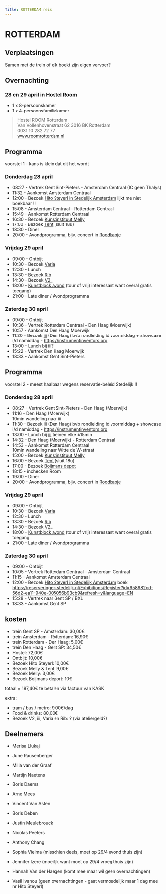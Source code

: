 ```yaml
---
Title: ROTTERDAM reis
---
```

# ROTTERDAM

## Verplaatsingen
Samen met de trein of elk boekt zijn eigen vervoer?


## Overnachting
### 28 en 29 april in [Hostel Room](https://www.roomrotterdam.nl/)
* 1 x 8-persoonskamer
* 1 x 4-persoonsfamiliekamer

> Hostel ROOM Rotterdam    
  Van Vollenhovenstraat 62 3016 BK Rotterdam    
  0031 10 282 72 77    
  www.roomrotterdam.nl

## Programma
voorstel 1 - kans is klein dat dit het wordt
### Donderdag 28 april
* 08:27 - Vertrek Gent Sint-Pieters - Amsterdam Centraal (IC geen Thalys)
* 11:32 - Aankomst Amsterdam Centraal
* 12:00 - Bezoek [Hito Steyerl in Stedelijk Amsterdam](https://www.stedelijk.nl/nl/tentoonstellingen/hito-steyerl)
lijkt me niet boekbaar !!
* 15:08 - Amsterdam Centraal - Rotterdam Centraal
* 15:49 - Aankomst Rotterdam Centraal
* 16:30 - Bezoek [Kunstinstituut Melly](https://www.kunstinstituutmelly.nl/)
* 17:00 - Bezoek [Tent](https://www.tentrotterdam.nl) (sluit 18u)
* 18:30 - Diner
* 20:00 - Avondprogramma, bijv. concert in [Roodkapje](https://roodkapje.org/)
### Vrijdag 29 april
* 09:00 - Ontbijt
* 10:30 - Bezoek [Varia](https://varia.zone/)
* 12:30 - Lunch
* 13:30 - Bezoek [Rib](https://www.ribrib.nl/)
* 14:30 - Bezoek [V2_](https://v2.nl/)
* 18:00 - [Kunstblock avond](https://kunstblock.nl/) (tour of vrij) interessant want overal gratis toegang)
* 21:00 - Late diner / Avondprogramma

### Zaterdag 30 april
* 09:00 - Ontbijt
* 10:36 - Vertrek Rotterdam Centraal - Den Haag (Moerwijk)
* 10:57 - Aankomst Den Haag Moerwijk
* 11:20 - Bezoek [iii](https://instrumentinventors.org) (Den Haag) bvb rondleiding id voormiddag + showcase i/d namiddag - https://instrumentinventors.org
* 13:00 - Lunch bij iii?
* 15:22 - Vertrek Den Haag Moerwijk
* 18:33 - Aankomst Gent Sint-Pieters

## Programma
voorstel 2 - meest haalbaar wegens reservatie-beleid Stedelijk !!
### Donderdag 28 april
* 08:27 - Vertrek Gent Sint-Pieters - Den Haag (Moerwijk)
* 11:16 - Den Haag (Moerwijk)    
10min wandeling naar iii
* 11:30 - Bezoek iii (Den Haag) bvb rondleiding id voormiddag + showcase i/d namiddag - https://instrumentinventors.org
* 13:00 - Lunch bij [iii](https://instrumentinventors.org)
treinen elke ±15min
* 14:32 - Den Haag (Moerwijk) - Rotterdam Centraal
* 14:53 - Aankomst Rotterdam Centraal    
10min wandeling naar Witte de W-straat
* 15:00 - Bezoek [Kunstinstituut Melly](https://www.kunstinstituutmelly.nl/)
* 16:00 - Bezoek [Tent](https://www.tentrotterdam.nl) (sluit 18u)
* 17:00 - Bezoek [Boijmans depot](https://www.boijmans.nl/)
* 18:15 - inchecken Room
* 19:00 - Diner
* 20:00 - Avondprogramma, bijv. concert in [Roodkapje](https://roodkapje.org/)

### Vrijdag 29 april
* 09:00 - Ontbijt
* 10:30 - Bezoek [Varia](https://varia.zone/)
* 12:30 - Lunch
* 13:30 - Bezoek [Rib](https://www.ribrib.nl/)
* 14:30 - Bezoek [V2_](https://v2.nl/)
* 18:00 - [Kunstblock avond](https://kunstblock.nl/) (tour of vrij) interessant want overal gratis toegang
* 21:00 - Late diner / Avondprogramma

### Zaterdag 30 april
* 09:00 - Ontbijt
* 10:05 - Vertrek Rotterdam Centraal - Amsterdam Centraal
* 11:15 - Aankomst Amsterdam Centraal
* 12:00 - Bezoek [Hito Steyerl in Stedelijk Amsterdam](https://www.stedelijk.nl/nl/tentoonstellingen/hito-steyerl)
boek https://reserveringen.stedelijk.nl/Exhibitions/Register?id=958982cd-56d2-ea11-940e-005056b93cb9&refresh=y&language=EN
* 15:28 - Vertrek naar Gent SP / BXL
* 18:33 - Aankomst Gent SP

## kosten
* trein Gent SP - Amsterdam: 30,00€
* trein Amsterdam - Rotterdam: 16,90€
* trein Rotterdam - Den Haag: 5,00€
* trein Den Haag - Gent SP: 34,50€
* Hostel: 72,00€
* Ontbijt: 10,00€
* Bezoek Hito Steyerl: 10,00€
* Bezoek Melly & Tent: 9,00€
* Bezoek Melly: 3,00€
* Bezoek Boijmans deport: 10€

totaal = 187,40€
te betalen via factuur van KASK

extra:
* tram / bus / metro: 9,00€/dag
* Food & drinks: 80,00€
* Bezoek V2, iii, Varia en Rib: ? (via ateliergeld?)


## Deelnemers

* Merisa Llukaj
* June Rausenberger
* Milla van der Graaf


* Martijn Naetens
* Boris Daems
* Arne Mees
* Vincent Van Asten
* Boris Deben
* Justin Meulebrouck
* Nicolas Peeters
* Anthony Chang

* Sophia Vielma (misschien deels, moet op 29/4 avond thuis zijn)
* Jennifer Izere (moeilijk want moet op 29/4 vroeg thuis zijn)
* Hannah Van der Haegen (komt mee maar wil geen overnachtingen)
* Vasil Ivanou (geen overnachtingen - gaat vermoedelijk maar 1 dag mee nr Hito Steyerl)
